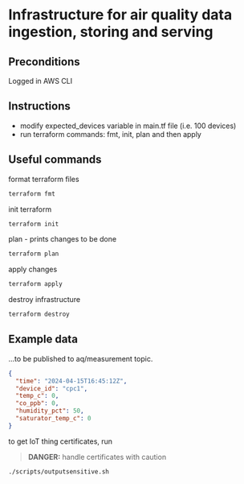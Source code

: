 # Infrastructure for air quality data ingestion, storing and serving

## Preconditions
Logged in AWS CLI

## Instructions
- modify expected_devices variable in main.tf file (i.e. 100 devices)
- run terraform commands: fmt, init, plan and then apply

## Useful commands
format terraform files
```bash
terraform fmt
```

init terraform
```bash
terraform init
```

plan - prints changes to be done
```bash
terraform plan
```

apply changes
```bash
terraform apply
```

destroy infrastructure
```bash
terraform destroy
```

## Example data
...to be published to aq/measurement topic.
```JSON
{
  "time": "2024-04-15T16:45:12Z",
  "device_id": "cpc1",
  "temp_c": 0,
  "co_ppb": 0,
  "humidity_pct": 50,
  "saturator_temp_c": 0
}
```

to get IoT thing certificates, run
> **DANGER:** handle certificates with caution 
```bash
./scripts/outputsensitive.sh
```
